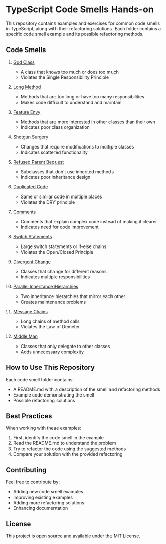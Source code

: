 # TypeScript Code Smells Hands-on

This repository contains examples and exercises for common code smells in TypeScript, along with their refactoring solutions. Each folder contains a specific code smell example and its possible refactoring methods.

## Code Smells

1. [God Class](00-god-class/README.md)
   - A class that knows too much or does too much
   - Violates the Single Responsibility Principle

2. [Long Method](01-long-method/README.md)
   - Methods that are too long or have too many responsibilities
   - Makes code difficult to understand and maintain

3. [Feature Envy](02-feature-envy/README.md)
   - Methods that are more interested in other classes than their own
   - Indicates poor class organization

4. [Shotgun Surgery](03-shotgun-surgery/README.md)
   - Changes that require modifications to multiple classes
   - Indicates scattered functionality

5. [Refused Parent Bequest](04-refused-parent-bequest/README.md)
   - Subclasses that don't use inherited methods
   - Indicates poor inheritance design

6. [Duplicated Code](05-duplicated-code/README.md)
   - Same or similar code in multiple places
   - Violates the DRY principle

7. [Comments](06-comments/README.md)
   - Comments that explain complex code instead of making it clearer
   - Indicates need for code improvement

8. [Switch Statements](07-switch-statements/README.md)
   - Large switch statements or if-else chains
   - Violates the Open/Closed Principle

9. [Divergent Change](08-divergent-change/README.md)
   - Classes that change for different reasons
   - Indicates multiple responsibilities

10. [Parallel Inheritance Hierarchies](09-parallel-inheritance-hierarchies/README.md)
    - Two inheritance hierarchies that mirror each other
    - Creates maintenance problems

11. [Message Chains](10-message-chains/README.md)
    - Long chains of method calls
    - Violates the Law of Demeter

12. [Middle Man](11-middle-man/README.md)
    - Classes that only delegate to other classes
    - Adds unnecessary complexity

## How to Use This Repository

Each code smell folder contains:
- A README.md with a description of the smell and refactoring methods
- Example code demonstrating the smell
- Possible refactoring solutions

## Best Practices

When working with these examples:
1. First, identify the code smell in the example
2. Read the README.md to understand the problem
3. Try to refactor the code using the suggested methods
4. Compare your solution with the provided refactoring

## Contributing

Feel free to contribute by:
- Adding new code smell examples
- Improving existing examples
- Adding more refactoring solutions
- Enhancing documentation

## License

This project is open source and available under the MIT License. 
